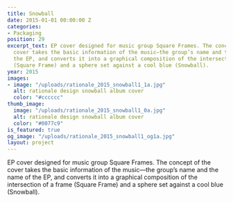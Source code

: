 ```yaml
---
title: Snowball
date: 2015-01-01 00:00:00 Z
categories:
- Packaging
position: 29
excerpt_text: EP cover designed for music group Square Frames. The concept of the
  cover takes the basic information of the music—the group’s name and the name of
  the EP, and converts it into a graphical composition of the intersection of a frame
  (Square Frame) and a sphere set against a cool blue (Snowball).
year: 2015
images:
- image: "/uploads/rationale_2015_snowball1_1a.jpg"
  alt: rationale design snowball album cover
  color: "#cccccc"
thumb_image:
  image: "/uploads/rationale_2015_snowball1_0a.jpg"
  alt: rationale design snowball album cover
  color: "#0077c9"
is_featured: true
og_image: "/uploads/rationale_2015_snowball1_og1a.jpg"
layout: project
---
```


EP cover designed for music group Square Frames. The concept of the cover takes the basic information of the music—the group’s name and the name of the EP, and converts it into a graphical composition of the intersection of a frame (Square Frame) and a sphere set against a cool blue (Snowball).